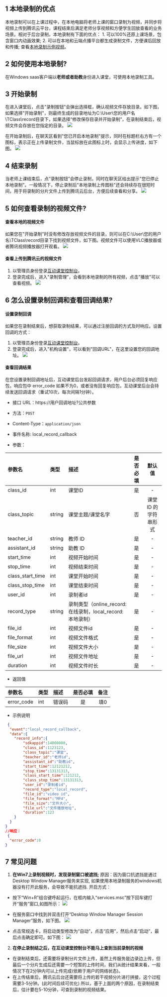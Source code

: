 ## 1 本地录制的优点
本地录制可以在上课过程中，在本地电脑将老师上课的窗口录制为视频，并同步将视频上传到腾讯云平台，课程结束后满足老师分享视频和方便学生回放查看的业务场景。相对于后台录制，本地录制有下面的优点：
    1. 可以100%还原上课场景，包含窗口内动画效果;
    2. 可以在本地和云端点播平台都生成录制文件，方便课后回放和传播;
    查看[本地录制示例视频](http://1259648581.vod2.myqcloud.com/6f833813vodcq1259648581/3e40a1e05285890797762686165/playlist.f5.mp4)。

## 2 如何使用本地录制?
在Windows saas客户端以**老师或者助教**身份进入课堂，可使用本地录制工具。

## 3 开始录制
   在进入课堂后，点击"录制按钮"会弹出选择框，确认视频文件存放目录。如下图，如果选择"开始录制"，则最终生成的目录地址为C:\\User\\您的用户名\\TClass\\record目录下，如果选择“修改保存目录并开始录制”，在录制结束后，视频文件会存放在您指定的目录。
![](https://main.qcloudimg.com/raw/0d52484ddcc2c279a2abd3ba99386566.png)

在开始录制后，在聊天区看到"您已开启本地录制"提示，同时在标题栏右方有一个图标，表示正在上传录制文件，当鼠标放在此图标上时，会显示上传进度，如下图。
![](https://main.qcloudimg.com/raw/c254f2022910352440eb24db5216ed72.png)


## 4 结束录制
  当老师上课结束后，点“录制按钮”会停止录制，同时在聊天区给出提示"您已停止本地录制"。一般情况下，停止录制后"本地录制上传图标"还会持续存在很短时间，用于将录制的分片文件上传到腾讯云后台，方便后续查看和分享。
  ![](https://main.qcloudimg.com/raw/93260ad930a8768a14cc656c45b777e6.png)


## 5 如何查看录制的视频文件?
#### 查看本地的视频文件
如果您在"开始录制"时没有修改存放视频文件的目录，则可以在C:\\User\\您的用户名\\TClass\\record目录下找到视频文件，如下图。视频文件可以使用VLC播放器或者腾讯视频播放器打开观看。
    ![](https://main.qcloudimg.com/raw/c43eb074d139f61dad8df5786b465d35.png)

#### 查看上传到腾讯云的视频文件
1. 以管理员身份登录[互动课堂控制台](https://tedu.console.qcloudtrtc.com/index.html#/login)。
2. 登录完成后，进入"录制管理"，会看到本地录制的所有视频，点击"播放"可以查看视频。
  ![](https://main.qcloudimg.com/raw/fbfe9bb83bf148022b1a31b27845bc51.png)

## 6 怎么设置录制回调和查看回调结果?
#### 设置录制回调
如果您在录制结束后，想获取录制结果，可以通过注册回调的方式及时响应。设置回调的方式：
1. 以管理员身份登录[互动课堂控制台](https://tedu.console.qcloudtrtc.com/index.html#/login)。
2. 登录完成后，进入"机构设置"，可以看到"回调URL"，在这里设置您的回调地址。
  ![](https://main.qcloudimg.com/raw/ed1dcc7eb88b679aea7f0a86126c1d2b.png)

#### 查看回调结果
 在您设置录制回调地址后，互动课堂后台发起回调请求，用户后台必须回复响应包，响应包中 error_code 如果不为0，或者没有回复响应包，互动课堂后台会持续发送回调请求（重试10次，每次间隔1分钟）。

- 接口 URL：https://用户回调地址?公共参数
- 方法：`POST`
- Content-Type：`application/json`
- 事件名称: local_record_callback

- 参数：

| 参数名 | 类型 | 描述 | 是否必填 | 默认值 |
| :------ | :--- | :---- | :--------: | :-----: |
| class_id | int | 课堂ID | 是 | - |
| class_topic | string | 课堂主题/课堂名字 | 否 | 课堂 ID 的字符串形式 |
| teacher_id | string | 教师 ID | 是 | - |
| assistant_id | string | 助教 ID | 是 | - |
| start_time | int | 视频开始时间 | 是 | - |
| stop_time | int | 视频结束时间 | 是 | - |
| class_start_time | int | 课堂开始时间 | 是 | - |
| class_stop_time | int | 课堂结束时间 | 是 | - |
| user_id | int | 录制者id | 是 | - |
| record_type | string | 录制类型（online_record:在线录制，local_record:本地录制） | 是 | - |
| file_id | int | 视频文件id | 是 | - |
| file_format | int | 视频文件格式 | 是 | - |
| file_size | int | 视频文件大小 | 是 | - |
| file_url | int | 视频文件地址 | 是 | - |
| duration | int | 视频文件时长 | 是 | - |

- 返回值 

| 参数名 | 类型 | 描述 | 是否必填 | 备注 |
| :------ | :--- | :---- | :--------: | :-----: |
| error_code | int | 错误码 | 是 | 填0 |

- 示例说明
``` json
 {
  "event":"local_record_callback",
  "data":{
    "record_info":{
        "sdkappid":14000000,
        "class_id":1123123,
        "class_topic":"课堂",
        "teacher_id":"老师id",
        "assistant_id":"助教id",
        "start_time":12121212,
        "stop_time":13131313,
        "class_start_time":121212,
        "class_stop_time":13131313,
        "user_id":"录制者id",
        "record_type":"local_record",
        "file_id":"video id",
        "file_format":"MP4",
        "file_size":"文件大小",
        "file_url":"文件播放地址",
        "duration":123
    }
  }
}
//响应：
 {
  "error_code":0
}
```


## 7 常见问题
1. **在Win7上录制视频时，发现录制窗口被遮挡;**
原因：因为窗口抗遮挡是通过Desktop Window Manager服务来实现, 如果使用本地录制服务的windows机器没有打开此服务，会导致不能抗遮挡.
开启方式：
- 按下“Win+R”组合键呼起运行，在框内输入“services.msc”按下回车键打开“服务”窗口,如图所示：
![](https://main.qcloudimg.com/raw/8185861a279c73fec0e488b90328a46d.png)
- 在服务窗口中找到并双击打开“Desktop Window Manager Session Manager”服务，如下图。
![](https://main.qcloudimg.com/raw/6e25c9059e48c3894da500c502570e61.png)

- 点击常规选卡，将启动类型修改为“自动”，点击“应用”，然后点击“启动”，最后点击确定即可。如下图：
 ![](https://main.qcloudimg.com/raw/2370e6858df828a0ae93263f72b46fea.png)

2. **在停止录制结之后，在互动课堂控制台不能马上查到当前录制的视频**
  - 在录制结束后，还需要将录制分片文件上传，虽然上传服务是边录边上传，但最后一个分片生成后还需要一个短暂的上传时间，我们从统计结果来看，一般情况下在2分钟内可以上传完成(依赖于用户的网络状态)。
  - 在上传结束后，腾讯云后台还需要将上传的若干视频分片进行拼接，这个过程需要3-5分钟。(此时间后续可优化)
  所以，基于上面的两个原因，在录制结束后，估计要在5-10分钟，可查到录制的视频结果。